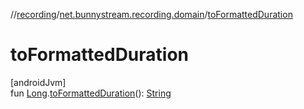 //[recording](../../index.md)/[net.bunnystream.recording.domain](index.md)/[toFormattedDuration](to-formatted-duration.md)

# toFormattedDuration

[androidJvm]\
fun [Long](https://kotlinlang.org/api/latest/jvm/stdlib/kotlin/-long/index.html).[toFormattedDuration](to-formatted-duration.md)(): [String](https://kotlinlang.org/api/latest/jvm/stdlib/kotlin/-string/index.html)
